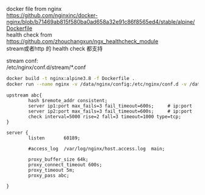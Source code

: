 docker file from nginx  
https://github.com/nginxinc/docker-nginx/blob/b71469ab815f580ba0ad658a32e91c86f8565ed4/stable/alpine/Dockerfile  
health check from https://github.com/zhouchangxun/ngx_healthcheck_module  
stream或者http 的 health check  都支持  

stream conf:  
/etc/nginx/conf.d/stream/*.conf  

```bash
docker build -t nginx:alpine3.8 -f Dockerfile .
docker run --name nginx -v /data/nginx/config:/etc/nginx/conf.d -v /data/nginx/html:/usr/share/nginx/html -p80:80 -p8088:8088 -p60189:60189 -d nginx:alpine3.8
```


```
upstream abc{
        hash $remote_addr consistent;
        server ip1:port max_fails=3 fail_timeout=600s;     # ip:port
        server ip2:port max_fails=3 fail_timeout=600s;     # ip:port
        check interval=5000 rise=2 fall=3 timeout=1000 type=tcp;
}

server {
        listen       60189;

        #access_log  /var/log/nginx/host.access.log  main;

        proxy_buffer_size 64k;
        proxy_connect_timeout 600s;
        proxy_timeout 5m;
        proxy_pass abc;

}
```
